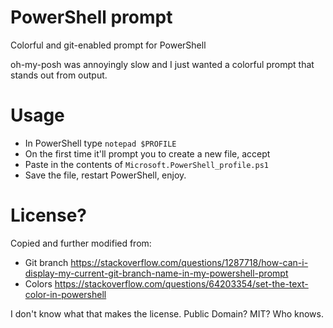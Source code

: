 # PowerShell prompt
Colorful and git-enabled prompt for PowerShell

oh-my-posh was annoyingly slow and I just wanted a colorful prompt that stands out from output.

# Usage 
* In PowerShell type `notepad $PROFILE`
* On the first time it'll prompt you to create a new file, accept
* Paste in the contents of `Microsoft.PowerShell_profile.ps1`
* Save the file, restart PowerShell, enjoy.

# License?
Copied and further modified from:
* Git branch https://stackoverflow.com/questions/1287718/how-can-i-display-my-current-git-branch-name-in-my-powershell-prompt
* Colors https://stackoverflow.com/questions/64203354/set-the-text-color-in-powershell

I don't know what that makes the license. Public Domain? MIT? Who knows.
